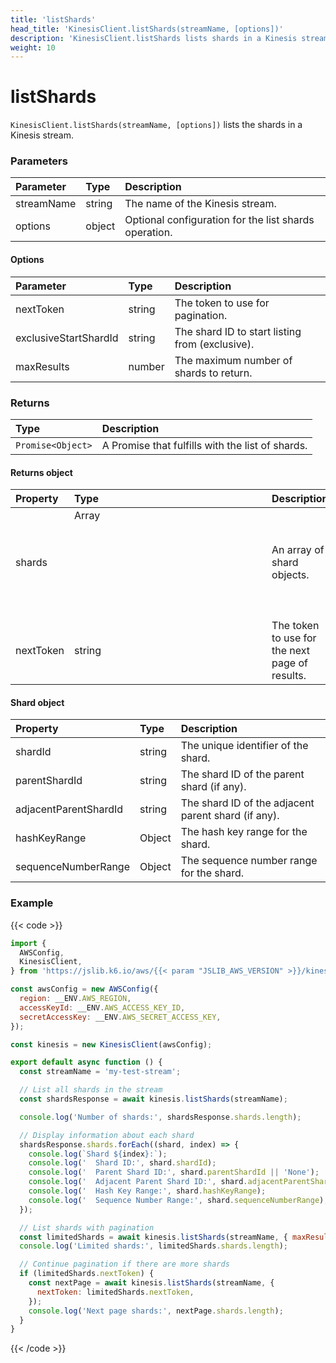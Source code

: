 ```yaml
---
title: 'listShards'
head_title: 'KinesisClient.listShards(streamName, [options])'
description: 'KinesisClient.listShards lists shards in a Kinesis stream'
weight: 10
---
```


# listShards

`KinesisClient.listShards(streamName, [options])` lists the shards in a Kinesis stream.

### Parameters

| Parameter  | Type   | Description                                           |
| :--------- | :----- | :---------------------------------------------------- |
| streamName | string | The name of the Kinesis stream.                       |
| options    | object | Optional configuration for the list shards operation. |

#### Options

| Parameter             | Type   | Description                                     |
| :-------------------- | :----- | :---------------------------------------------- |
| nextToken             | string | The token to use for pagination.                |
| exclusiveStartShardId | string | The shard ID to start listing from (exclusive). |
| maxResults            | number | The maximum number of shards to return.         |

### Returns

| Type              | Description                                      |
| :---------------- | :----------------------------------------------- |
| `Promise<Object>` | A Promise that fulfills with the list of shards. |

#### Returns object

| Property  | Type          | Description                                    |
| :-------- | :------------ | :--------------------------------------------- |
| shards    | Array<Object> | An array of shard objects.                     |
| nextToken | string        | The token to use for the next page of results. |

#### Shard object

| Property              | Type   | Description                                         |
| :-------------------- | :----- | :-------------------------------------------------- |
| shardId               | string | The unique identifier of the shard.                 |
| parentShardId         | string | The shard ID of the parent shard (if any).          |
| adjacentParentShardId | string | The shard ID of the adjacent parent shard (if any). |
| hashKeyRange          | Object | The hash key range for the shard.                   |
| sequenceNumberRange   | Object | The sequence number range for the shard.            |

### Example

{{< code >}}

<!-- md-k6:skip -->

```javascript
import {
  AWSConfig,
  KinesisClient,
} from 'https://jslib.k6.io/aws/{{< param "JSLIB_AWS_VERSION" >}}/kinesis.js';

const awsConfig = new AWSConfig({
  region: __ENV.AWS_REGION,
  accessKeyId: __ENV.AWS_ACCESS_KEY_ID,
  secretAccessKey: __ENV.AWS_SECRET_ACCESS_KEY,
});

const kinesis = new KinesisClient(awsConfig);

export default async function () {
  const streamName = 'my-test-stream';

  // List all shards in the stream
  const shardsResponse = await kinesis.listShards(streamName);

  console.log('Number of shards:', shardsResponse.shards.length);

  // Display information about each shard
  shardsResponse.shards.forEach((shard, index) => {
    console.log(`Shard ${index}:`);
    console.log('  Shard ID:', shard.shardId);
    console.log('  Parent Shard ID:', shard.parentShardId || 'None');
    console.log('  Adjacent Parent Shard ID:', shard.adjacentParentShardId || 'None');
    console.log('  Hash Key Range:', shard.hashKeyRange);
    console.log('  Sequence Number Range:', shard.sequenceNumberRange);
  });

  // List shards with pagination
  const limitedShards = await kinesis.listShards(streamName, { maxResults: 2 });
  console.log('Limited shards:', limitedShards.shards.length);

  // Continue pagination if there are more shards
  if (limitedShards.nextToken) {
    const nextPage = await kinesis.listShards(streamName, {
      nextToken: limitedShards.nextToken,
    });
    console.log('Next page shards:', nextPage.shards.length);
  }
}
```

{{< /code >}}
